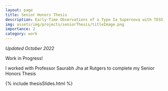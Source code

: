 ```yaml
---
layout: page
title: Senior Honors Thesis
description: Early-Time Observations of a Type Ia Supernova with TESS
img: assets/img/projects/seniorThesis/titleImage.png
importance: 2
category: work
---
```


*Updated October 2022*

Work in Progress!

I worked with Professor Saurabh Jha at Rutgers to complete my Senior Honors Thesis

{% include thesisSlides.html %}

